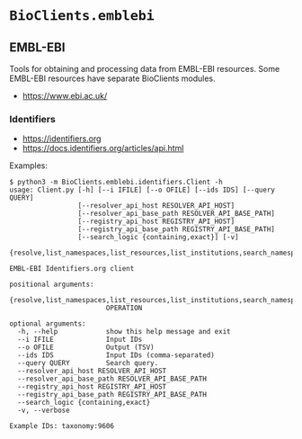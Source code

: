 # `BioClients.emblebi`

## EMBL-EBI

Tools for obtaining and processing data from EMBL-EBI resources.
Some EMBL-EBI resources have separate BioClients modules.

* <https://www.ebi.ac.uk/>

### Identifiers

* <https://identifiers.org>
* <https://docs.identifiers.org/articles/api.html>

Examples:

```
$ python3 -m BioClients.emblebi.identifiers.Client -h
usage: Client.py [-h] [--i IFILE] [--o OFILE] [--ids IDS] [--query QUERY]
                 [--resolver_api_host RESOLVER_API_HOST]
                 [--resolver_api_base_path RESOLVER_API_BASE_PATH]
                 [--registry_api_host REGISTRY_API_HOST]
                 [--registry_api_base_path REGISTRY_API_BASE_PATH]
                 [--search_logic {containing,exact}] [-v]
                 {resolve,list_namespaces,list_resources,list_institutions,search_namespaces,search_institutions,search_resources}

EMBL-EBI Identifiers.org client

positional arguments:
  {resolve,list_namespaces,list_resources,list_institutions,search_namespaces,search_institutions,search_resources}
                        OPERATION

optional arguments:
  -h, --help            show this help message and exit
  --i IFILE             Input IDs
  --o OFILE             Output (TSV)
  --ids IDS             Input IDs (comma-separated)
  --query QUERY         Search query.
  --resolver_api_host RESOLVER_API_HOST
  --resolver_api_base_path RESOLVER_API_BASE_PATH
  --registry_api_host REGISTRY_API_HOST
  --registry_api_base_path REGISTRY_API_BASE_PATH
  --search_logic {containing,exact}
  -v, --verbose

Example IDs: taxonomy:9606
```
